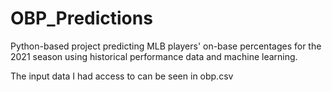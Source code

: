 # OBP_Predictions
Python-based project predicting MLB players' on-base percentages for the 2021 season using historical performance data and machine learning.


The input data I had access to can be seen in obp.csv
